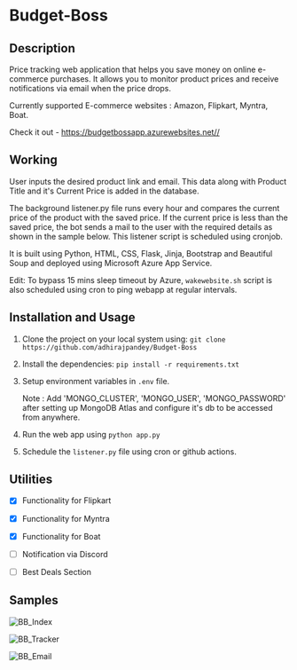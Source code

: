 # Budget-Boss

## Description
Price tracking web application that helps you save money on online e-commerce purchases. It allows you to monitor product prices and receive notifications via email when the price drops.

Currently supported E-commerce websites : Amazon, Flipkart, Myntra, Boat.

Check it out - https://budgetbossapp.azurewebsites.net//

## Working
User inputs the desired product link and email. This data along with Product Title and it's Current Price is added in the database.

The background listener.py file runs every hour and compares the current price of the product with the saved price. If the current price is less than the saved price, the bot sends a mail to the user with the required details as shown in the sample below. This listener script is scheduled using cronjob.

It is built using Python, HTML, CSS, Flask, Jinja, Bootstrap and Beautiful Soup and deployed using Microsoft Azure App Service.

Edit: To bypass 15 mins sleep timeout by Azure, `wakewebsite.sh` script is also scheduled using cron to ping webapp at regular intervals.

## Installation and Usage

1. Clone the project on your local system using: `git clone https://github.com/adhirajpandey/Budget-Boss`

2. Install the dependencies: `pip install -r requirements.txt`

3. Setup environment variables in `.env` file.

   Note : Add 'MONGO_CLUSTER', 'MONGO_USER', 'MONGO_PASSWORD' after setting up MongoDB Atlas and configure it's db to be accessed from anywhere.

4. Run the web app using `python app.py`

5. Schedule the `listener.py` file using cron or github actions.

## Utilities

- [x] Functionality for Flipkart
- [x] Functionality for Myntra
- [x] Functionality for Boat
- [ ] Notification via Discord
- [ ] Best Deals Section


## Samples

  ![BB_Index](https://user-images.githubusercontent.com/87516052/228626015-cbca61d9-e5b4-4303-ac5d-fa73572561c6.png)

  ![BB_Tracker](https://user-images.githubusercontent.com/87516052/228626121-6284ec09-7c40-4236-aef3-5becb6f6c307.png)

  ![BB_Email](https://user-images.githubusercontent.com/87516052/218429725-1cf1d527-71ee-442c-bdaf-7ac3bf808698.jpeg)
  
  

